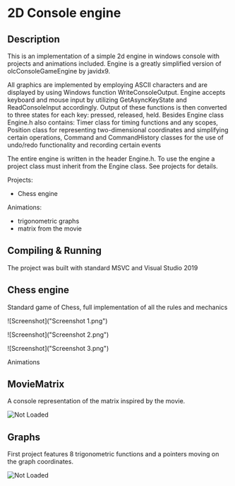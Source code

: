 2D Console engine
=====

Description
---------
This is an implementation of a simple 2d engine in windows console with projects and animations included.
Engine is a greatly simplified version of olcConsoleGameEngine by javidx9. 

All graphics are implemented by employing ASCII characters and are displayed by using Windows function WriteConsoleOutput. 
Engine accepts keyboard and mouse input by utilizing GetAsyncKeyState and ReadConsoleInput accordingly. Output of these functions 
is then converted to three states for each key: pressed, released, held. Besides Engine class Engine.h also contains: Timer class 
for timing functions and any scopes, Position class for representing two-dimensional coordinates and simplifying certain operations, 
Command and CommandHistory classes for the use of undo/redo functionality and recording certain events

The entire engine is written in the header Engine.h. To use the engine a project class must inherit from the 
Engine class. See projects for details.
	
Projects: 
- Chess engine

Animations: 
- trigonometric graphs
- matrix from the movie

Compiling & Running
---------
The project was built with standard MSVC and Visual Studio 2019

Chess engine
---------
Standard game of Chess, full implementation of all the rules and mechanics

![Screenshot]("Screenshot 1.png")

![Screenshot]("Screenshot 2.png")

![Screenshot]("Screenshot 3.png")

Animations

MovieMatrix
---------
A console representation of the matrix inspired by the movie.

![Not Loaded](https://media.giphy.com/media/UbZUJMRA4j7v4WYj2K/giphy.gif)

Graphs
---------
First project features 8 trigonometric functions and a pointers moving on the graph coordinates.

![Not Loaded](https://media.giphy.com/media/K5HnGAKasGZGSGjuSq/giphy.gif)
